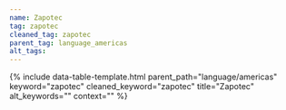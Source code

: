 ```yaml
---
name: Zapotec
tag: zapotec
cleaned_tag: zapotec
parent_tag: language_americas
alt_tags: 
---
```


{% include data-table-template.html 
  parent_path="language/americas" 
  keyword="zapotec" 
  cleaned_keyword="zapotec" 
  title="Zapotec"
  alt_keywords=""
  context=""
%}

